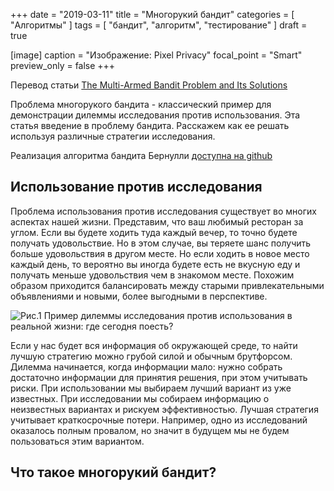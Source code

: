 +++
date = "2019-03-11"
title = "Многорукий бандит"
categories = [ "Алгоритмы" ]
tags = [ "бандит", "алгоритм", "тестирование" ]
draft = true

[image]
  caption = "Изображение: Pixel Privacy"
  focal_point = "Smart"
  preview_only = false
+++

Перевод статьи [The Multi-Armed Bandit Problem and Its Solutions](https://lilianweng.github.io/lil-log/2018/01/23/the-multi-armed-bandit-problem-and-its-solutions.html)

Проблема многорукого бандита - классический пример для демонстрации дилеммы исследования против использования. Эта статья введение в проблему бандита. Расскажем как ее решать используя различные стратегии исследования.

Реализация алгоритма бандита Бернулли [доступна на github](https://github.com/lilianweng/multi-armed-bandit)

## Использование против исследования 

Проблема использования против исследования существует во многих аспектах нашей жизни. Представим, что ваш любимый ресторан за углом. Если вы будете ходить туда каждый вечер, то точно будете получать удовольствие. Но в этом случае, вы теряете шанс получить больше удовольствия в другом месте. Но если ходить в новое место каждый день, то вероятно вы иногда будете есть не вкусную еду и получать меньше удовольствия чем в знакомом месте. Похожим образом приходится балансировать между старыми привлекательными объявлениями и новыми, более выгодными в перспективе.

![Рис.1 Пример дилеммы исследования против использования в реальной жизни: где сегодня поесть?](/img/multi-armed-bandit/exploration_vs_exploitation.png)

Если у нас будет вся информация об окружающей среде, то найти лучшую стратегию можно грубой силой и обычным брутфорсом. Дилемма начинается, когда информации мало: нужно собрать достаточно информации для принятия решения, при этом учитывать риски. При использовании мы выбираем лучший вариант из уже известных. При исследовании мы собираем информацию о неизвестных вариантах и рискуем эффективностью. Лучшая стратегия учитывает краткосрочные потери. Например, одно из исследований оказалось полным провалом, но значит в будущем мы не будем пользоваться этим вариантом.

## Что такое многорукий бандит?